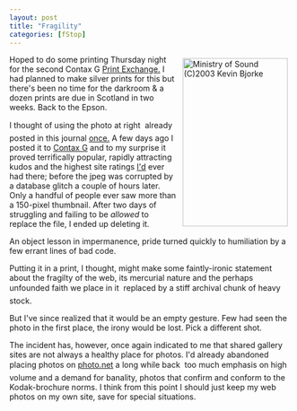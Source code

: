 ```yaml
---
layout: post
title: "Fragility"
categories: [fStop]
---
```

<a href="/photo/journal/feb03i-30.html"><img src="http://www.botzilla.com/bpix/feb03i-30.jpg" width=187 height=300 align="right" hspace=8 vspace=6 border=0 title="Ministry of Sound (C)2003 Kevin Bjorke"></a>Hoped to do some printing Thursday night for the second Contax G <a title="Print Exchange #2 - May 2003" href="http://contaxg.com/folder.php?id=1351" target="linkframe">Print Exchange.</a> I had planned to make silver prints for this but there's been no time for the darkroom &amp; a dozen prints are due in Scotland in two weeks. Back to the Epson.

I thought of using the photo at right &#151; already posted in this journal <a href="http://www.botzilla.com/blog/archives/cat_fstop.html#000003">once.</a> A few days ago I posted it to <a href="http://contaxg.com/" target="linkframe">Contax G</a> and to my surprise it proved terrifically popular, rapidly attracting kudos and the highest site ratings <a href="http://www.contaxg.com/user.php?id=1678" target="linkframe">I'd</a> ever had there; before the jpeg was corrupted by a database glitch a couple of hours later. Only a handful of people ever saw more than a 150-pixel thumbnail. After two days of struggling and failing to be <i>allowed</i> to replace the file, I ended up deleting it.

An object lesson in impermanence, pride turned quickly to humiliation by a few errant lines of bad code.

Putting it in a print, I thought, might make some faintly-ironic statement about the fragilty of the web, its mercurial nature and the perhaps unfounded faith we place in it &#151; replaced by a stiff archival chunk of heavy stock.

But I've since realized that it would be an empty gesture. Few had seen the photo in the first place, the irony would be lost. Pick a different shot.

The incident has, however, once again indicated to me that shared gallery sites are not always a healthy place for photos. I'd already abandoned placing photos on <a href="http://www.photo.net" target="linkframe">photo.net</a> a long while back &#151; too much emphasis on high volume and a demand for banality, photos that confirm and conform to the Kodak-brochure norms. I think from this point I should just keep my web photos on my own site, save for special situations.

<!--more-->

